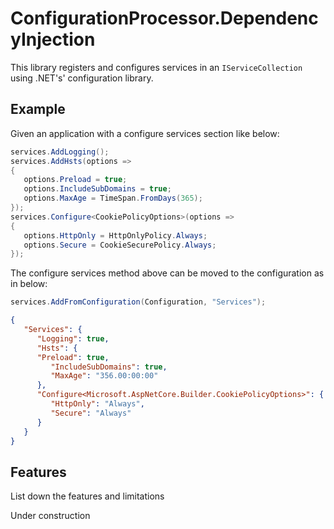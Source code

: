 # ConfigurationProcessor.DependencyInjection

This library registers and configures services in an `IServiceCollection` using .NET's' configuration library.

## Example

Given an application with a configure services section like below:

```csharp
services.AddLogging();
services.AddHsts(options =>
{
   options.Preload = true;
   options.IncludeSubDomains = true;
   options.MaxAge = TimeSpan.FromDays(365);
});
services.Configure<CookiePolicyOptions>(options =>
{
   options.HttpOnly = HttpOnlyPolicy.Always;
   options.Secure = CookieSecurePolicy.Always;
});
```

The configure services method above can be moved to the configuration as in below:

```csharp
services.AddFromConfiguration(Configuration, "Services");
```

```json
{
   "Services": {
      "Logging": true,
      "Hsts": {
      "Preload": true,
         "IncludeSubDomains": true,
         "MaxAge": "356.00:00:00"
      },
      "Configure<Microsoft.AspNetCore.Builder.CookiePolicyOptions>": {
         "HttpOnly": "Always",
         "Secure": "Always"
      }
   }
}
```

## Features
List down the features and limitations

Under construction
